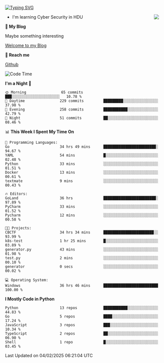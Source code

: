 [![Typing SVG](https://readme-typing-svg.herokuapp.com?font=Fira+Code&pause=1000&random=false&width=450&height=60&lines=Hello+%F0%9F%91%8B%F0%9F%8F%BB;I'm+JBNRZ)](https://git.io/typing-svg)

<a href="#">
  <img align="right" src="https://github-readme-stats.vercel.app/api?username=JBNRZ&show_icons=true&bg_color=15,f2f7fd,E0EAFC" />
</a>

- I'm learning Cyber Security in HDU

 **🌱 My Blog**

Maybe something interesting

[Welcome to my Blog](https://jbnrz.com.cn/)

 **💬 Reach me** 

[Github](https://github.com/JBNRZ)


<!--START_SECTION:waka-->
![Code Time](http://img.shields.io/badge/Code%20Time-932%20hrs%2035%20mins-blue)

**I'm a Night 🦉** 

```text
🌞 Morning                65 commits          ███░░░░░░░░░░░░░░░░░░░░░░   10.78 % 
🌆 Daytime                229 commits         █████████░░░░░░░░░░░░░░░░   37.98 % 
🌃 Evening                258 commits         ███████████░░░░░░░░░░░░░░   42.79 % 
🌙 Night                  51 commits          ██░░░░░░░░░░░░░░░░░░░░░░░   08.46 % 
```


📊 **This Week I Spent My Time On** 

```text
💬 Programming Languages: 
Go                       34 hrs 49 mins      ████████████████████████░   94.67 % 
YAML                     54 mins             █░░░░░░░░░░░░░░░░░░░░░░░░   02.48 % 
Python                   33 mins             ░░░░░░░░░░░░░░░░░░░░░░░░░   01.51 % 
Docker                   13 mins             ░░░░░░░░░░░░░░░░░░░░░░░░░   00.61 % 
textmate                 9 mins              ░░░░░░░░░░░░░░░░░░░░░░░░░   00.43 % 

🔥 Editors: 
GoLand                   36 hrs              ████████████████████████░   97.89 % 
PyCharm                  33 mins             ░░░░░░░░░░░░░░░░░░░░░░░░░   01.52 % 
Pycharm                  12 mins             ░░░░░░░░░░░░░░░░░░░░░░░░░   00.58 % 

🐱‍💻 Projects: 
CBCTF                    34 hrs 34 mins      ███████████████████████░░   93.99 % 
k8s-test                 1 hr 25 mins        █░░░░░░░░░░░░░░░░░░░░░░░░   03.89 % 
generator.py             43 mins             ░░░░░░░░░░░░░░░░░░░░░░░░░   01.98 % 
test.py                  2 mins              ░░░░░░░░░░░░░░░░░░░░░░░░░   00.10 % 
generator                0 secs              ░░░░░░░░░░░░░░░░░░░░░░░░░   00.02 % 

💻 Operating System: 
Windows                  36 hrs 46 mins      █████████████████████████   100.00 % 
```

**I Mostly Code in Python** 

```text
Python                   13 repos            ███████████░░░░░░░░░░░░░░   44.83 % 
Go                       5 repos             ████░░░░░░░░░░░░░░░░░░░░░   17.24 % 
JavaScript               3 repos             ███░░░░░░░░░░░░░░░░░░░░░░   10.34 % 
TypeScript               2 repos             ██░░░░░░░░░░░░░░░░░░░░░░░   06.90 % 
Shell                    1 repo              █░░░░░░░░░░░░░░░░░░░░░░░░   03.45 % 
```




 Last Updated on 04/02/2025 06:21:04 UTC
<!--END_SECTION:waka-->
